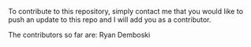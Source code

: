 To contribute to this repository, simply contact me that you would like to push an update to this repo and I will add you as a contributor.

The contributors so far are: Ryan Demboski
